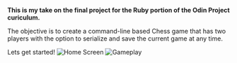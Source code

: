 **This is my take on the final project for the Ruby portion of the Odin Project curiculum.** 

The objective is to create a command-line based Chess game that has two players with the option to serialize and save the current game at any time. 

Lets get started! 
![Home Screen](https://imgur.com/Z1n0eDx)
![Gameplay](https://imgur.com/HP11lIU)
